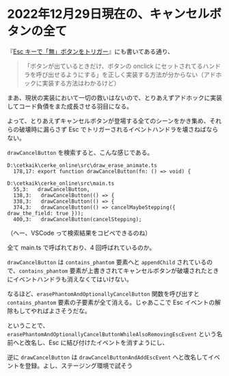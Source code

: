 # 2022年12月29日現在の、キャンセルボタンの全て

『[Esc キーで「無」ボタンをトリガー](https://github.com/jurliyuuri/cerke_online_alpha/issues/366)』にも書いてある通り、

> 「ボタンが出ているときだけ、ボタンの onclick にセットされてるハンドラを呼び出せるようにする」を正しく実装する方法が分からない（アドホックに実装する方法はわかるけど）

まあ、現状の実装において一切の救いはないので、とりあえずアドホックに実装してコード負債をまた成長させる羽目になる。

よって、とりあえずキャンセルボタンが登場する全てのシーンをかき集め、それらの破壊時に漏らさず Esc でトリガーされるイベントハンドラを壊さねばならない。

`drawCancelButton` を検索すると、こんな感じである。

```
D:\cetkaik\cerke_online\src\draw_erase_animate.ts
  178,17: export function drawCancelButton(fn: () => void) {

D:\cetkaik\cerke_online\src\main.ts
  55,3:   drawCancelButton,
  138,3:   drawCancelButton(() => {
  338,3:   drawCancelButton(() => {
  374,3:   drawCancelButton(() => cancelMaybeStepping({ draw_the_field: true }));
  400,3:   drawCancelButton(cancelStepping);
```

（へー、VSCode って検索結果をコピペできるのね）

全て main.ts で呼ばれており、4 回呼ばれているのか。

`drawCancelButton` は `contains_phantom` 要素へと `appendChild` されているので、`contains_phantom` 要素が上書きされてキャンセルボタンが破壊されたときにイベントハンドラも消えなくてはいけない。

なるほど、`erasePhantomAndOptionallyCancelButton` 関数を呼び出すと `contains_phantom` 要素の子要素が全て消える。じゃあここで Esc イベントの解除もしてやればよさそうだな。

ということで、`erasePhantomAndOptionallyCancelButtonWhileAlsoRemovingEscEvent` という名前へと改名し、Esc に結び付けたイベントを消すようにし、

逆に `drawCancelButton` は `drawCancelButtonAndAddEscEvent` へと改名してイベントを登録。よし、ステージング環境で試そう
